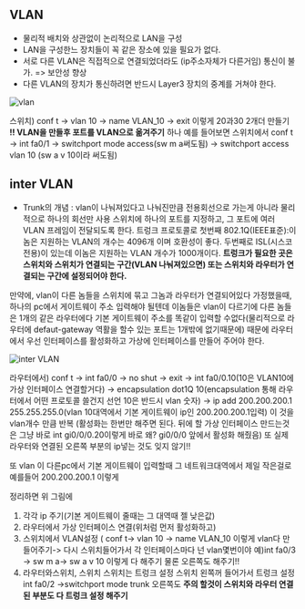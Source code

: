 ## VLAN

- 물리적 배치와 상관없이 논리적으로 LAN을 구성
- LAN을 구성한느 장치들이 꼭 같은 장소에 있을 필요가 없다.
- 서로 다른 VLAN은 직접적으로 연결되었더라도 (ip주소자체가 다른거임) 통신이 불가. => 보안성 향상
- 다른 VLAN의 장치가 통신하려면 반드시 Layer3 장치의 중계를 거쳐야 한다.

![vlan](https://user-images.githubusercontent.com/67897827/158227608-d34afb74-7ec3-4165-9ddd-02eaf8ae4882.PNG)

스위치)
conf t -> vlan 10 -> name VLAN_10 -> exit
이렇게 20과30 2개더 만들기
**!! VLAN을 만들후 포트를 VLAN으로 옮겨주기**
하나 예를 들어보면 스위치에서 conf t -> int fa0/1 -> switchport mode access(sw m a써도됨) -> switchport access vlan 10 (sw a v 10이라 써도됨)

## inter VLAN
- Trunk의 개념 : vlan이 나눠져있다고 나눠진만큼 전용회선으로 가는게 아니라 물리적으로 하나의 회선만 사용
스위치에 하나의 포트를 지정하고, 그 포트에 여러 VLAN 프레임이 전달되도록 한다.
트렁크 프로토콜로 첫번째 802.1Q(IEEE표준):이놈은 지원하는 VLAN의 개수는 4096개 이며 호환성이 좋다. 두번째로 ISL(시스코전용)이 있는데
이놈은 지원하는 VLAN 개수가 1000개이다.
**트렁크가 필요한 곳은 스위치와 스위치가 연결되는 구간(VLAN 나눠져있으면) 또는 스위치와 라우터가 연결되는 구간에 설정되어야 한다.**

만약에, vlan이 다른 놈들을 스위치에 묶고 그놈과 라우터가 연결되어있다 가정했을때, 하나의 pc에서 게이트웨이 주소 입력해야 될텐데 이놈들은 vlan이 다르기에 다른 놈들은 1개의 같은 라우터에다 기본 게이트웨이 주소를 똑같이 입력할 수없다(물리적으로 라우터에 defaut-gateway 역활을 할수 있는 포트는 1개밖에 없기때문에) 때문에 라우터에서 우선 인터페이스를 활성화하고 가상에 인터페이스를 만들어 주어야 한다.

![inter VLAN](https://user-images.githubusercontent.com/67897827/158424513-e7701d35-c948-4cd9-972f-60bf38972c59.PNG)

라우터에서)
conf t -> int fa0/0 -> no shut -> exit -> int fa0/0.10(10은 VLAN10에 가상 인터페이스 연결할거다) -> encapsulation dot1Q 10(encapsulation 통해 라우터에서 어떤 프로토콜 쓸건지 선언 10은 반드시 vlan 숫자) -> ip add 200.200.200.1 255.255.255.0(vlan 10대역에서 기본 게이트웨이 ip인 200.200.200.1입력)
이 것을 vlan개수 만큼 반복 (활성화는 한번만 해주면 된다. 뒤에 할 가상 인터페이스 만드는것은 그냥 바로 int gi0/0/0.20이렇게 바로 왜? gi0/0/0 앞에서 활성화 해줬음)
또 실제 라우터와 연결된 오른쪽 부분의 ip넣는 것도 잊지 않기!!

또 vlan 이 다른pc에서 기본 게이트웨이 입력할때 그 네트워크대역에서 제일 작은걸로 예를들어 200.200.200.1 이렇게

정리하면 위 그림에
1. 각각 ip 주기(기본 게이트웨이 줄때는 그 대역때 젤 낮은값)
2. 라우터에서 가상 인터페이스 연결(위처럼 먼저 활성화하고)
3. 스위치에서 VLAN설정 ( conf t-> vlan 10 -> name VLAN_10 이렇게 vlan다 만들어주기-> 다시 스위치들어가서 각 인터페이스마다 넌 vlan몇번이야 예)int fa0/3 -> sw m a-> sw a v 10
이렇게 다 해주기 물론 오른쪽도 해주기!!
4. 라우터와스위치, 스위치 스위치는 트렁크 설정
스위치 왼쪽꺼 들어가서 트렁크 설정 int fa0/2 ->switchport mode trunk 오른쪽도
**주의 할것이 스위치와 라우터 연결된 부분도 다 트렁크 설정 해주기**
